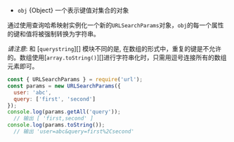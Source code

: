 <!-- YAML
added: v7.10.0
-->

* `obj` {Object} 一个表示键值对集合的对象

通过使用查询哈希映射实例化一个新的`URLSearchParams`对象，`obj`的每一个属性的键和值将被强制转换为字符串。

*请注意*: 和 [`querystring`][] 模块不同的是, 在数组的形式中，重复的键是不允许的。数组使用[`array.toString()`][]进行字符串化时，只需用逗号连接所有的数组元素即可。

```js
const { URLSearchParams } = require('url');
const params = new URLSearchParams({
  user: 'abc',
  query: ['first', 'second']
});
console.log(params.getAll('query'));
  // 输出 [ 'first,second' ]
console.log(params.toString());
  // 输出 'user=abc&query=first%2Csecond'
```

